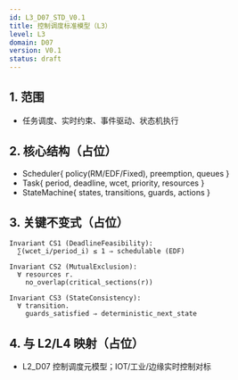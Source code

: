 ```yaml
---
id: L3_D07_STD_V0.1
title: 控制调度标准模型（L3）
level: L3
domain: D07
version: V0.1
status: draft
---
```


## 1. 范围

- 任务调度、实时约束、事件驱动、状态机执行

## 2. 核心结构（占位）

- Scheduler{ policy(RM/EDF/Fixed), preemption, queues }
- Task{ period, deadline, wcet, priority, resources }
- StateMachine{ states, transitions, guards, actions }

## 3. 关键不变式（占位）

```text
Invariant CS1 (DeadlineFeasibility):
  ∑(wcet_i/period_i) ≤ 1 ⇒ schedulable (EDF)

Invariant CS2 (MutualExclusion):
  ∀ resources r.
    no_overlap(critical_sections(r))

Invariant CS3 (StateConsistency):
  ∀ transition.
    guards_satisfied ⇒ deterministic_next_state
```

## 4. 与 L2/L4 映射（占位）

- L2_D07 控制调度元模型；IOT/工业/边缘实时控制对标
